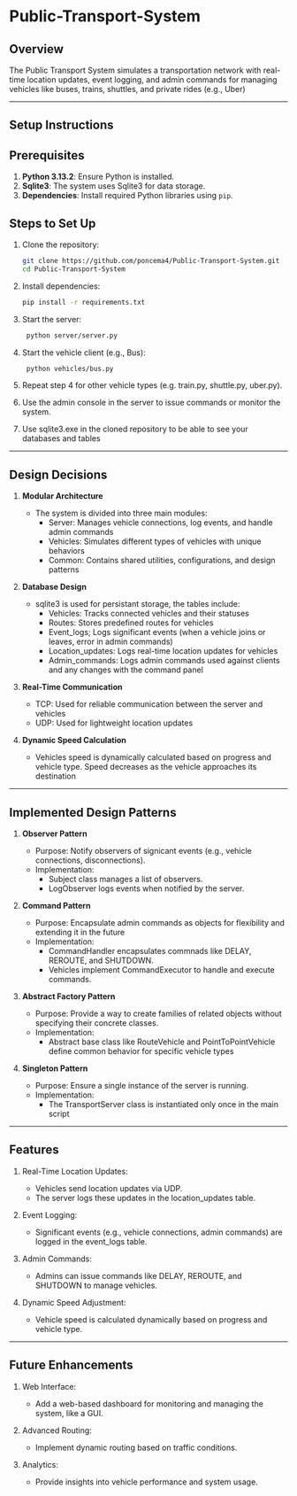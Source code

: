 # Public-Transport-System

## Overview
The Public Transport System simulates a transportation network with real-time location updates, event logging, and admin commands for managing vehicles like buses, trains, shuttles, and private rides (e.g., Uber)

---

## Setup Instructions

## Prerequisites
1. **Python 3.13.2**: Ensure Python is installed.
2. **Sqlite3**: The system uses Sqlite3 for data storage.
3. **Dependencies**: Install required Python libraries using `pip`.

## Steps to Set Up
1. Clone the repository:
   ```bash
   git clone https://github.com/poncema4/Public-Transport-System.git
   cd Public-Transport-System
   ```

2. Install dependencies:
   ```bash
   pip install -r requirements.txt
   ```

4. Start the server:
   ```bash
    python server/server.py
   ```

6. Start the vehicle client (e.g., Bus):
   ```bash
    python vehicles/bus.py
   ```

8. Repeat step 4 for other vehicle types (e.g. train.py, shuttle.py, uber.py).

9. Use the admin console in the server to issue commands or monitor the system.

10. Use sqlite3.exe in the cloned repository to be able to see your databases and tables

---

## Design Decisions

1. **Modular Architecture**
    - The system is divided into three main modules:
        + Server: Manages vehicle connections, log events, and handle admin commands
        + Vehicles: Simulates different types of vehicles with unique behaviors
        + Common: Contains shared utilities, configurations, and design patterns

2. **Database Design**
    - sqlite3 is used for persistant storage, the tables include:
        + Vehicles: Tracks connected vehicles and their statuses
        + Routes: Stores predefined routes for vehicles
        + Event_logs; Logs significant events (when a vehicle joins or leaves, error in admin commands)
        + Location_updates: Logs real-time location updates for vehicles
        + Admin_commands: Logs admin commands used against clients and any changes with the command panel

3. **Real-Time Communication**
    - TCP: Used for reliable communication between the server and vehicles
    - UDP: Used for lightweight location updates

4. **Dynamic Speed Calculation**
    - Vehicles speed is dynamically calculated based on progress and vehicle type. Speed decreases as the vehicle approaches its destination

---

## Implemented Design Patterns

1. **Observer Pattern**
    - Purpose: Notify observers of signicant events (e.g., vehicle connections, disconnections).
    - Implementation:
        + Subject class manages a list of observers.
        + LogObserver logs events when notified by the server.

2. **Command Pattern**
    - Purpose: Encapsulate admin commands as objects for flexibility and extending it in the future
    - Implementation:
        + CommandHandler encapsulates commnads like DELAY, REROUTE, and SHUTDOWN.
        + Vehicles implement CommandExecutor to handle and execute commands.

3. **Abstract Factory Pattern**
    - Purpose: Provide a way to create families of related objects without specifying their concrete classes.
    - Implementation:
        + Abstract base class like RouteVehicle and PointToPointVehicle define common behavior for specific vehicle types

4. **Singleton Pattern**
    - Purpose: Ensure a single instance of the server is running.
    - Implementation:
        + The TransportServer class is instantiated only once in the main script

---

## Features

1. Real-Time Location Updates:
    - Vehicles send location updates via UDP.
    - The server logs these updates in the location_updates table.

2. Event Logging:
    - Significant events (e.g., vehicle connections, admin commands) are logged in the event_logs table.

3. Admin Commands:
    - Admins can issue commands like DELAY, REROUTE, and SHUTDOWN to manage vehicles.

4. Dynamic Speed Adjustment:
    - Vehicle speed is calculated dynamically based on progress and vehicle type.

---

## Future Enhancements

1. Web Interface:
    - Add a web-based dashboard for monitoring and managing the system, like a GUI.

2. Advanced Routing:
    - Implement dynamic routing based on traffic conditions.

3. Analytics:
    - Provide insights into vehicle performance and system usage.
